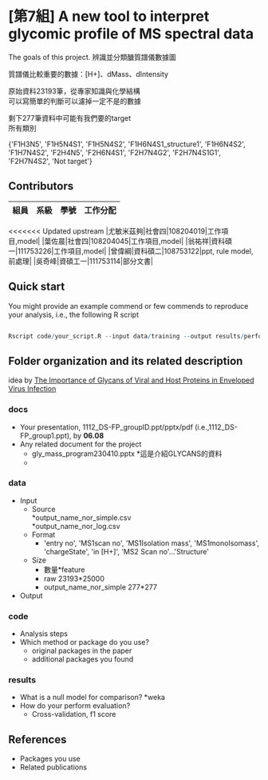 # [第7組] A new tool to interpret glycomic profile of MS spectral data
The goals of this project.
辨識並分類醣質譜儀數據圖  

質譜儀比較重要的數據：[H+]、dMass、dIntensity  

原始資料23193筆，從專家知識與化學結構  
可以寫簡單的判斷可以濾掉一定不是的數據  


剩下277筆資料中可能有我們要的target  
所有類別  

{'F1H3N5',
 'F1H5N4S1',
 'F1H5N4S2',
 'F1H6N4S1_structure1',
 'F1H6N4S2',
 'F1H7N4S2',
 'F2H4N5',
 'F2H6N4S1',
 'F2H7N4G2',
 'F2H7N4S1G1',
 'F2H7N4S2',
 'Not target'}
 
 
 

## Contributors
|組員|系級|學號|工作分配|
|-|-|-|-|
<<<<<<< Updated upstream
|尤敏米茲夠|社會四|108204019|工作項目,model| 
|葉佐晨|社會四|108204045|工作項目,model|
|翁祐祥|資科碩一|111753226|工作項目,model|
|曾偉綱|資科碩二|108753122|ppt, rule model, 前處理|
|吳奇峰|資碩工一|111753114|部分文書|



## Quick start
You might provide an example commend or few commends to reproduce your analysis, i.e., the following R script

```R

Rscript code/your_script.R --input data/training --output results/performance.tsv


```

## Folder organization and its related description
idea by  [The Importance of Glycans of Viral and Host Proteins in Enveloped Virus Infection](https://www.frontiersin.org/articles/10.3389/fimmu.2021.638573/full) 

### docs
* Your presentation, 1112_DS-FP_groupID.ppt/pptx/pdf (i.e.,1112_DS-FP_group1.ppt), by **06.08**
* Any related document for the project
  * gly_mass_program230410.pptx
    *這是介紹GLYCANS的資料  
  *
  
  
### data
* Input 
  * Source  
    *output_name_nor_simple.csv  
	*output_name_nor_log.csv  
  * Format  
    * 'entry no', 'MS1scan no', 'MS1Isolation mass', 'MS1monoIsomass', 'chargeState', 'in [H+]', 'MS2 Scan no'...'Structure'
  * Size 
    * 數量*feature
    * raw 23193*25000
	* output_name_nor_simple 277*277
* Output  

### code
* Analysis steps
* Which method or package do you use? 
  * original packages in the paper
  * additional packages you found

### results
* What is a null model for comparison?
  *weka  
* How do your perform evaluation?
  * Cross-validation, f1 score

## References
* Packages you use
* Related publications
